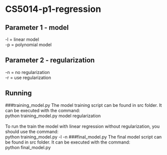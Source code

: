 # CS5014-p1-regression
## Parameter 1 - model
-l = linear model</br>
-p = polynomial model</br>

## Parameter 2 - regularization
-n = no regularization </br>
-r = use regularization </br>

## Running
###training_model.py
The model training script can be found in src folder. It can be executed with the command: </br>
python training_model.py model regularization </br></br>
To run the train the model with linear regression without regularization, you should use the command: </br>
python training_model.py -l -n
###final_model.py
The final model script can be found in src folder. It can be executed with the command: </br>
python final_model.py
